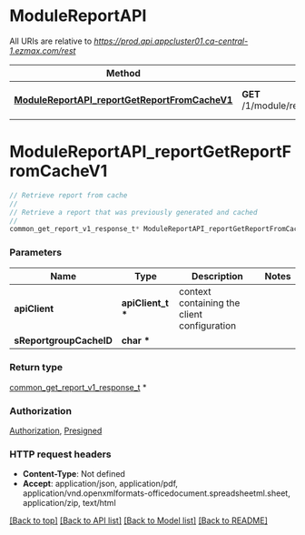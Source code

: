 # ModuleReportAPI

All URIs are relative to *https://prod.api.appcluster01.ca-central-1.ezmax.com/rest*

Method | HTTP request | Description
------------- | ------------- | -------------
[**ModuleReportAPI_reportGetReportFromCacheV1**](ModuleReportAPI.md#ModuleReportAPI_reportGetReportFromCacheV1) | **GET** /1/module/report/getReportFromCache/{sReportgroupCacheID} | Retrieve report from cache


# **ModuleReportAPI_reportGetReportFromCacheV1**
```c
// Retrieve report from cache
//
// Retrieve a report that was previously generated and cached
//
common_get_report_v1_response_t* ModuleReportAPI_reportGetReportFromCacheV1(apiClient_t *apiClient, char * sReportgroupCacheID);
```

### Parameters
Name | Type | Description  | Notes
------------- | ------------- | ------------- | -------------
**apiClient** | **apiClient_t \*** | context containing the client configuration |
**sReportgroupCacheID** | **char \*** |  | 

### Return type

[common_get_report_v1_response_t](common_get_report_v1_response.md) *


### Authorization

[Authorization](../README.md#Authorization), [Presigned](../README.md#Presigned)

### HTTP request headers

 - **Content-Type**: Not defined
 - **Accept**: application/json, application/pdf, application/vnd.openxmlformats-officedocument.spreadsheetml.sheet, application/zip, text/html

[[Back to top]](#) [[Back to API list]](../README.md#documentation-for-api-endpoints) [[Back to Model list]](../README.md#documentation-for-models) [[Back to README]](../README.md)

